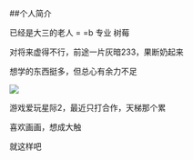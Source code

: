 ##个人简介

已经是大三的老人 = =b 专业 树莓

对将来虚得不行，前途一片灰暗233，果断奶起来

想学的东西挺多，但总心有余力不足

![](http://img2.imgtn.bdimg.com/it/u=2556137391,3719098293&fm=21&gp=0.jpg)

游戏爱玩星际2，最近只打合作，天梯那个累

喜欢画画，想成大触

就这样吧





